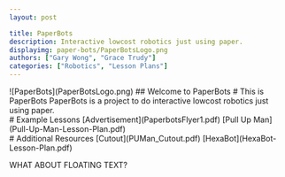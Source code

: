 ```yaml
---
layout: post

title: PaperBots
description: Interactive lowcost robotics just using paper.
displayimg: paper-bots/PaperBotsLogo.png
authors: ["Gary Wong", "Grace Trudy"]
categories: ["Robotics", "Lesson Plans"]
---
```


<div class="largeheaderimg" markdown="1">
![PaperBots](PaperBotsLogo.png)
## Welcome to PaperBots
# This is PaperBots
PaperBots is a project to do interactive lowcost robotics just using paper.
</div>

<div class="pdf" markdown="1">
# Example Lessons
[Advertisement](PaperbotsFlyer1.pdf)
[Pull Up Man](Pull-Up-Man-Lesson-Plan.pdf)
</div>

<div class="pdf" markdown="1">
# Additional Resources
[Cutout](PUMan_Cutout.pdf)
[HexaBot](HexaBot-Lesson-Plan.pdf)
</div>

WHAT ABOUT FLOATING TEXT?
